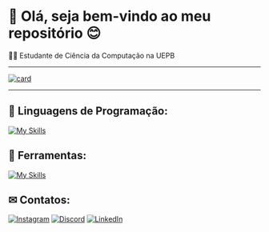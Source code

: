 # 👋 Olá, seja bem-vindo ao meu repositório 😊

👨‍💻 Estudante de Ciência da Computação na UEPB  

---

[![card](https://github-readme-stats.vercel.app/api?username=JoseLucas714&theme=dark&show_icons=true)](https://github.com/anuraghazra/github-readme-stats)

---

## 🤖 Linguagens de Programação:
[![My Skills](https://skillicons.dev/icons?i=py,c,js)](https://skillicons.dev)

## 🧰 Ferramentas:
[![My Skills](https://skillicons.dev/icons?i=eclipse,vscode)](https://skillicons.dev)

## ✉︎ Contatos:  
[![Instagram](https://img.shields.io/badge/-Instagram-purple?style=flat-square&logo=Instagram&logoColor=white&link={Link})](https://www.instagram.com/jose_lucasqm/) 
[![Discord](https://img.shields.io/badge/Discord-7289DA?style=flat-square&logo=discord&logoColor=white)](https://discord.com/users/477953785537232917) 
[![LinkedIn](https://img.shields.io/badge/LinkedIn-0A66C2?style=flat-square&logo=linkedin&logoColor=white)](https://www.linkedin.com/in/jos%C3%A9-lucas-queiroz-macena-9a57a618a/)

